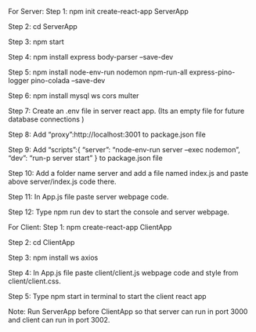 For Server: 
Step 1: npm init create-react-app ServerApp

Step 2: cd ServerApp

Step 3: npm start

Step 4: npm install express body-parser –save-dev

Step 5: npm install node-env-run nodemon npm-run-all express-pino-logger pino-colada –save-dev

Step 6: npm install mysql ws cors multer

Step 7: Create an .env file in server react app. (Its an empty file for future database connections )

Step 8: Add “proxy”:http://localhost:3001 to package.json file

Step 9: Add “scripts”:{
                                    “server”: “node-env-run server –exec nodemon”,
                                    “dev”: “run-p server start”
                        }
              to package.json file
              
Step 10: Add a folder name server and add a file named index.js and paste above server/index.js code there.

Step 11: In App.js file paste server webpage code.

Step 12: Type npm run dev to start the console and server webpage.


For Client:
Step 1: npm create-react-app ClientApp

Step 2: cd ClientApp

Step 3: npm install ws axios 

Step 4: In App.js file paste client/client.js webpage code and style from client/client.css.

Step 5: Type npm start in terminal to start the client react app

Note: Run ServerApp before ClientApp so that server can run in port 3000 and client can run in port 3002.
